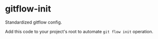 # gitflow-init
Standardized gitflow config.

Add this code to your project's root to automate `git flow init` operation.

```perl5

```
